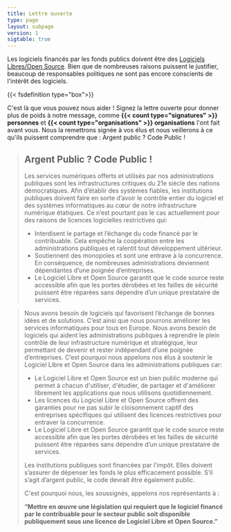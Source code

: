 ```yaml
---
title: Lettre ouverte
type: page
layout: subpage
version: 1
sigtable: true
---
```


Les logiciels financés par les fonds publics doivent être des [Logiciels Libres/Open Source][fs]. Bien que de nombreuses raisons puissent le justifier, beaucoup de responsables politiques ne sont pas encore conscients de l'intérêt des logiciels.

{{< fsdefinition type="box">}}

<!--- Les Logiciels Libres donnent à tous les droits d'utiliser, comprendre, modifier et partager les logiciels. Ces droits permettent de soutenir d'autres droits fondamentaux tels que la liberté d'expression, la liberté de la presse et la vie privée. --->

C'est là que vous pouvez nous aider ! Signez la lettre ouverte pour donner plus de poids à notre message, comme **{{< count type="signatures" >}} personnes** et **{{< count type="organisations" >}} organisations** l'ont fait avant vous. Nous la remettrons signée à vos élus et nous veillerons à ce qu'ils puissent comprendre que : Argent public ? Code Public !

> ## Argent Public ? Code Public !
>
> Les services numériques offerts et utilisés par nos administrations publiques sont les infrastructures critiques du 21e siècle des nations démocratiques. Afin d’établir des systèmes fiables, les institutions publiques doivent faire en sorte d’avoir le contrôle entier du logiciel et des systèmes informatiques au cœur de notre infrastructure numérique étatiques. Ce n’est pourtant pas le cas actuellement pour des raisons de licences logicielles restrictives qui: 
>
> * Interdisent le partage et l’échange du code financé par le contribuable. Cela empêche la coopération entre les administrations publiques et ralentit tout développement ultérieur.
> * Soutiennent des monopoles et sont une entrave à la concurrence. En conséquence, de nombreuses administrations deviennent dépendantes d’une poignée d’entreprises. 
> * Le Logiciel Libre et Open Source garantit que le code source reste accessible afin que les portes dérobées et les failles de sécurité puissent être réparées sans dépendre d’un unique prestataire de services.

> Nous avons besoin de logiciels qui favorisent l’échange de bonnes idées et de solutions. C’est ainsi que nous pourrons améliorer les services informatiques pour tous en Europe. Nous avons besoin de logiciels qui aident les administrations publiques à reprendre le plein contrôle de leur infrastructure numérique et stratégique, leur permettant de devenir et rester indépendant d’une poignée d’entreprises. C’est pourquoi nous appelons nos élus à soutenir le Logiciel Libre et Open Source dans les administrations publiques car:
>
> * Le Logiciel Libre et Open Source est un bien public moderne qui permet à chacun d'utiliser, d'étudier, de partager et d'améliorer librement les applications que nous utilisons quotidiennement.
> * Les licences du Logiciel Libre et Open Source offrent des garanties pour ne pas subir le cloisonnement captif des entreprises spécifiques qui utilisent des licences restrictives pour entraver la concurrence.
> * Le Logiciel Libre et Open Source garantit que le code source reste accessible afin que les portes dérobées et les failles de sécurité puissent être réparées sans dépendre d’un unique prestataire de services.
>
> Les institutions publiques sont financées par l’impôt. Elles doivent s’assurer de dépenser les fonds le plus efficacement possible. S’il s’agit d’argent public, le code devrait être également public.
>
> C'est pourquoi nous, les soussignés, appelons nos représentants à :
>
> **“Mettre en œuvre une législation qui requiert que le logiciel financé par le contribuable pour le secteur public soit disponible publiquement sous une licence de Logiciel Libre et Open Source.”**

[fs]: https://fsfe.org/freesoftware/basics/summary.fr.html "Les Logiciels Libres donnent à tous les droits d'utiliser, comprendre, modifier et partager les logiciels. Ces droits permettent de soutenir d'autres droits fondamentaux tels que la liberté d'expression, la liberté de la presse et la vie privée."

<!--- Les personnes suivantes ont déjà signé la lettre et accepté que leur signature soit publiée. En ferez-vous partie ? --->
